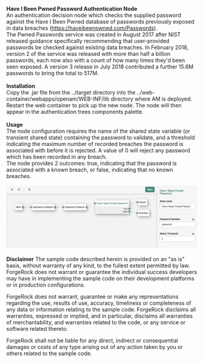 <!--
 * The contents of this file are subject to the terms of the Common Development and
 * Distribution License (the License). You may not use this file except in compliance with the
 * License.
 *
 * You can obtain a copy of the License at legal/CDDLv1.0.txt. See the License for the
 * specific language governing permission and limitations under the License.
 *
 * When distributing Covered Software, include this CDDL Header Notice in each file and include
 * the License file at legal/CDDLv1.0.txt. If applicable, add the following below the CDDL
 * Header, with the fields enclosed by brackets [] replaced by your own identifying
 * information: "Portions copyright [year] [name of copyright owner]".
 *
 * Copyright 2017 ForgeRock AS.
-->
<b>Have I Been Pwned Password Authentication Node</b>
<br/>
An authentication decision node which checks the supplied password against the Have I Been Pwned database of passwords previously exposed in data breaches (https://haveibeenpwned.com/Passwords).
<br/>
The Pwned Passwords service was created in August 2017 after NIST released guidance specifically recommending that user-provided passwords be checked against existing data breaches. In February 2018, version 2 of the service was released with more than half a billion passwords, each now also with a count of how many times they'd been seen exposed. A version 3 release in July 2018 contributed a further 15.6M passwords to bring the total to 517M.
<br/>
<br/>
<b>Installation</b>
<br/>
Copy the .jar file from the ../target directory into the ../web-container/webapps/openam/WEB-INF/lib directory where AM is deployed.  Restart the web container to pick up the new node.  The node will then appear in the authentication trees components palette.
<br/>
<br/>
<b>Usage</b>
<br/>
The node configuration requires the name of the shared state variable (or transient shared state) containing the password to validate, and a threshold indicating the maximum number of recorded breaches the password is associated with before it is rejected. A value of 0 will reject any password which has been recorded in any breach.
<br/>
The node provides 2 outcomes: true, indicating that the password is associated with a known breach, or false, indicating that no known breaches.
<br/>
<br/>
![ScreenShot](./haveibeenpwned.png)
<br/>
<br/>
<b>Disclaimer</b>
The sample code described herein is provided on an "as is" basis, without warranty of any kind, to the fullest extent permitted by law. ForgeRock does not warrant or guarantee the individual success developers may have in implementing the sample code on their development platforms or in production configurations.

ForgeRock does not warrant, guarantee or make any representations regarding the use, results of use, accuracy, timeliness or completeness of any data or information relating to the sample code. ForgeRock disclaims all warranties, expressed or implied, and in particular, disclaims all warranties of merchantability, and warranties related to the code, or any service or software related thereto.

ForgeRock shall not be liable for any direct, indirect or consequential damages or costs of any type arising out of any action taken by you or others related to the sample code.